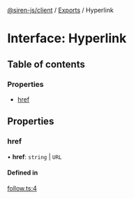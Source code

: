 [@siren-js/client](../README.md) / [Exports](../modules.md) / Hyperlink

# Interface: Hyperlink

## Table of contents

### Properties

- [href](Hyperlink.md#href)

## Properties

### href

• **href**: `string` \| `URL`

#### Defined in

[follow.ts:4](https://github.com/siren-js/client/blob/f34d34d/src/follow.ts#L4)
